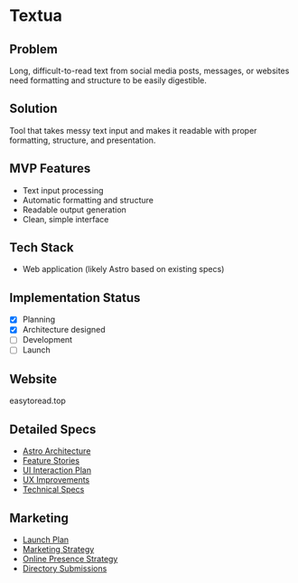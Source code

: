 # Textua

## Problem
Long, difficult-to-read text from social media posts, messages, or websites need formatting and structure to be easily digestible.

## Solution
Tool that takes messy text input and makes it readable with proper formatting, structure, and presentation.

## MVP Features
- Text input processing
- Automatic formatting and structure
- Readable output generation
- Clean, simple interface

## Tech Stack
- Web application (likely Astro based on existing specs)

## Implementation Status
- [x] Planning
- [x] Architecture designed
- [ ] Development
- [ ] Launch

## Website
easytoread.top

## Detailed Specs
- [Astro Architecture](./building/astro-architecture.md)
- [Feature Stories](./building/feature-stories.md)
- [UI Interaction Plan](./building/ui-interaction-plan.md)
- [UX Improvements](./building/ux-improvements.md)
- [Technical Specs](./building/specs.md)

## Marketing
- [Launch Plan](./marketing/LAUNCH-PLAN.md)
- [Marketing Strategy](./marketing/MARKETING-STRATEGY.md)
- [Online Presence Strategy](./marketing/ONLINE-PRESENCE-STRATEGY.md)
- [Directory Submissions](./marketing/DIRECTORY-SUBMISSIONS.md)